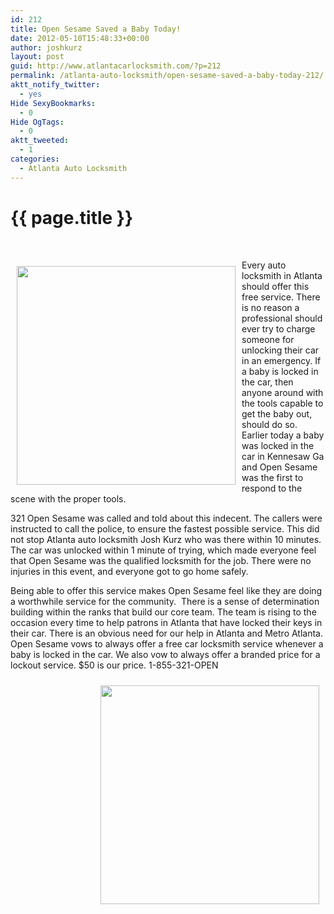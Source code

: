 ```yaml
---
id: 212
title: Open Sesame Saved a Baby Today!
date: 2012-05-10T15:48:33+00:00
author: joshkurz
layout: post
guid: http://www.atlantacarlocksmith.com/?p=212
permalink: /atlanta-auto-locksmith/open-sesame-saved-a-baby-today-212/
aktt_notify_twitter:
  - yes
Hide SexyBookmarks:
  - 0
Hide OgTags:
  - 0
aktt_tweeted:
  - 1
categories:
  - Atlanta Auto Locksmith
---
```


{{ page.title }}
================

<div class="pf-content">
  <p>
    &nbsp;
  </p>
  
  <p>
    <img style="margin: 10px; width: 350px; height: 350px;" src="https://lh4.googleusercontent.com/-o0zaNKArJpo/T6wV9JAEzWI/AAAAAAAAAK4/IRigiVcWQgc/s1051/DSC_0464.JPG" alt="" align="left" />Every auto locksmith in Atlanta should offer this free service. There is no reason a professional should ever try to charge someone for unlocking their car in an emergency. If a baby is locked in the car, then anyone around with the tools capable to get the baby out, should do so. Earlier today a baby was locked in the car in Kennesaw Ga and Open Sesame was the first to respond to the scene with the proper tools.
  </p>
  
  <p>
    321 Open Sesame was called and told about this indecent. The callers were instructed to call the police, to ensure the fastest possible service. This did not stop Atlanta auto locksmith Josh Kurz who was there within 10 minutes. The car was unlocked within 1 minute of trying, which made everyone feel that Open Sesame was the qualified locksmith for the job. There were no injuries in this event, and everyone got to go home safely.
  </p>
  
  <p>
    Being able to offer this service makes Open Sesame feel like they are doing a worthwhile service for the community.  There is a sense of determination building within the ranks that build our core team. The team is rising to the occasion every time to help patrons in Atlanta that have locked their keys in their car. There is an obvious need for our help in Atlanta and Metro Atlanta. Open Sesame vows to always offer a free car locksmith service whenever a baby is locked in the car. We also vow to always offer a branded price for a lockout service. $50 is our price. 1-855-321-OPEN
  </p>
  
  <p>
    <img style="margin: 10px; width: 350px; height: 350px;" src="https://lh4.googleusercontent.com/-J240fVBKSYs/T6wV-kDw6II/AAAAAAAAALU/tMzETAcYoRQ/s1051/DSC_0467.JPG" alt="" align="right" />
  </p>
</div>
